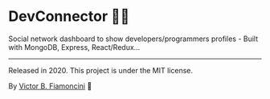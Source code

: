 # DevConnector 👨‍💻

Social network dashboard to show developers/programmers profiles - Built with MongoDB, Express, React/Redux... 

----------
Released in 2020. This project is under the MIT license.

By [Victor B. Fiamoncini](https://github.com/Victor-Fiamoncini) 🚀
